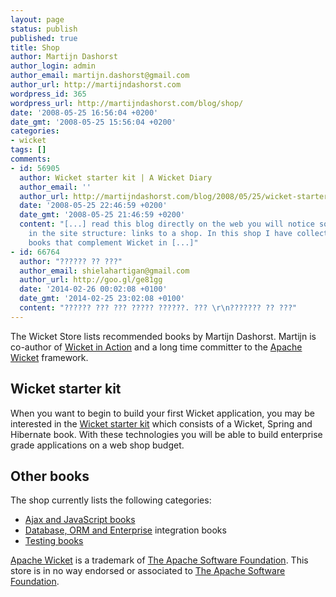 ```yaml
---
layout: page
status: publish
published: true
title: Shop
author: Martijn Dashorst
author_login: admin
author_email: martijn.dashorst@gmail.com
author_url: http://martijndashorst.com
wordpress_id: 365
wordpress_url: http://martijndashorst.com/blog/shop/
date: '2008-05-25 16:56:04 +0200'
date_gmt: '2008-05-25 15:56:04 +0200'
categories:
- wicket
tags: []
comments:
- id: 56905
  author: Wicket starter kit | A Wicket Diary
  author_email: ''
  author_url: http://martijndashorst.com/blog/2008/05/25/wicket-starter-kit/
  date: '2008-05-25 22:46:59 +0200'
  date_gmt: '2008-05-25 21:46:59 +0200'
  content: "[...] read this blog directly on the web you will notice something new
    in the site structure: links to a shop. In this shop I have collected several
    books that complement Wicket in [...]"
- id: 66764
  author: "?????? ?? ???"
  author_email: shielahartigan@gmail.com
  author_url: http://goo.gl/ge81gg
  date: '2014-02-26 00:02:08 +0100'
  date_gmt: '2014-02-25 23:02:08 +0100'
  content: "?????? ??? ??? ????? ??????. ??? \r\n??????? ?? ???"
---
```

<p>The Wicket Store lists recommended books by Martijn Dashorst. Martijn is co-author of <a href="http://astore.amazon.com/awidi-20/detail/1932394982/002-7369544-0148849">Wicket in Action</a> and a long time committer to the <a href="http://wicket.apache.org">Apache Wicket</a> framework.</p>
<h2>Wicket starter kit</h2>
<p>When you want to begin to build your first Wicket application, you may be interested in the <a href="http://martijndashorst.com/blog/shop/wicket-starter-kit/">Wicket starter kit</a> which consists of a Wicket, Spring and Hibernate book. With these technologies you will be able to build enterprise grade applications on a web shop budget.</p>
<h2>Other books</h2>
<p>The shop currently lists the following categories:</p>
<ul>
<li><a href="http://martijndashorst.com/blog/shop/ajaxjavascript-books/">Ajax and JavaScript books</a></li>
<li><a href="http://martijndashorst.com/blog/shop/databaseormenterprise/">Database, ORM and Enterprise</a> integration books</li>
<li><a href="http://martijndashorst.com/blog/shop/testing/">Testing books</a></li>
</ul>
<p><a href="http://wicket.apache.org">Apache Wicket</a> is a trademark of <a href="http://apache.org">The Apache Software Foundation</a>. This store is in no way endorsed or associated to <a href="http://apache.org">The Apache Software Foundation</a>.</p>
